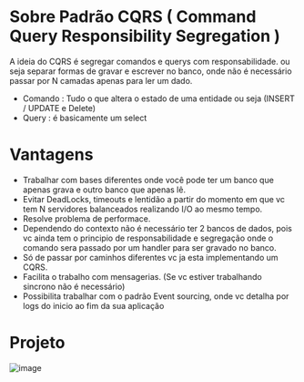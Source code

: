 # Sobre Padrão CQRS (	Command Query Responsibility Segregation )
 A ideia do CQRS é segregar comandos e querys com responsabilidade. ou seja
	separar formas de gravar e escrever no banco, onde não é necessário 
	passar por N camadas apenas para ler um dado.

   - Comando : Tudo o que altera o estado de uma entidade ou seja (INSERT / UPDATE e Delete)
   - Query : é basicamente um select

# Vantagens
 - Trabalhar com bases diferentes onde você pode ter um banco  que apenas grava e outro banco que apenas lê.
 - Evitar DeadLocks, timeouts e lentidão a partir do momento em que vc tem N servidores balanceados realizando I/O ao mesmo tempo.
 - Resolve problema de performace.
 - Dependendo do contexto não é necessário ter 2 bancos de dados, pois vc ainda tem o principio de responsabilidade e segregação onde o comando
    sera passado por um handler para ser gravado no banco.
 - Só de passar por caminhos diferentes vc ja esta implementando um CQRS.
 - Facilita o trabalho com mensagerias. (Se vc estiver trabalhando sincrono não é necessário)
 - Possibilita trabalhar com o padrão Event sourcing, onde vc detalha por logs do inicio ao fim da sua aplicação

# Projeto
 ![image](https://user-images.githubusercontent.com/25963928/202860670-e7f50794-f94e-4c99-965f-8187991563fa.png)
